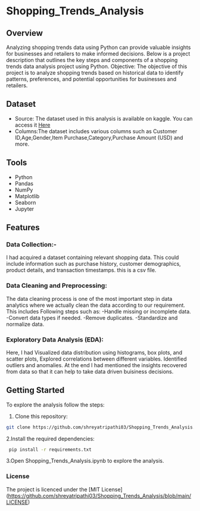 # Shopping_Trends_Analysis
## Overview
Analyzing shopping trends data using Python can provide valuable insights for businesses and retailers to make informed decisions. Below is a project description that outlines the key steps and components of a shopping trends data analysis project using Python. Objective: The objective of this project is to analyze shopping trends based on historical data to identify patterns, preferences, and potential opportunities for businesses and retailers.
## Dataset
- Source: The dataset used in this analysis is available on kaggle. You can access it [Here](https://www.kaggle.com/datasets/iamsouravbanerjee/customer-shopping-trends-dataset)
- Columns:The dataset includes various columns such as Customer ID,Age,Gender,Item Purchase,Category,Purchase Amount (USD) and more.
## Tools
- Python
- Pandas
- NumPy
- Matplotlib
- Seaborn
- Jupyter
## Features
### Data Collection:- 
I had acquired a dataset containing relevant shopping data. This could include information such as purchase history, customer demographics, product details, and transaction timestamps. this is a csv file.
### Data Cleaning and Preprocessing: 
The data cleaning process is one of the most important step in data analytics where we actually clean the data according to our requirement. This includes Following steps such as:
-Handle missing or incomplete data.
-Convert data types if needed.
-Remove duplicates.
-Standardize and normalize data.
### Exploratory Data Analysis (EDA): 
Here, I had Visualized data distribution using histograms, box plots, and scatter plots, Explored correlations between different variables. Identified outliers and anomalies. At the end I had mentioned the insights recovered from data so that it can help to take data driven buisiness decisions.
## Getting Started
To explore the analysis follow the steps:
1. Clone this repository:
 ```bash
 git clone https://github.com/shreyatripathi03/Shopping_Trends_Analysis.git
```
2.Install the required dependencies:
 ```bash
  pip install -r requirements.txt
 ```
3.Open Shopping_Trends_Analysis.ipynb to explore the analysis.
### License
The project is licenced under the [MIT License] (https://github.com/shreyatripathi03/Shopping_Trends_Analysis/blob/main/LICENSE)

